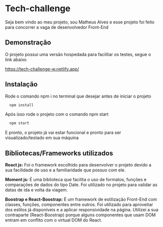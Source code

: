 # Tech-challenge 

Seja bem vindo ao meu projeto, sou Matheus Alves e esse projeto foi feito para concorrer a vaga de desenvolvedor Front-End


## Demonstração

O projeto possui uma versão hospedada para facilitar os testes, segue o link abaixo

https://tech-challenge-w.netlify.app/




## Instalação

Rode o comando npm i no terminal que desejar antes de iniciar o projeto

```bash
  npm install
```

Após isso rode o projeto com o comando npm start

```bash
  npm start
```

E pronto, o projeto já vai estar funcional e pronto para ser visualizado/testado em sua máquina
    
## Bibliotecas/Frameworks utilizados

**React js:** Foi o framework escolhido para desenvolver o projeto devido a sua facilidade de uso e a familiaridade que possuo com ele.

**Moment js:** É uma biblioteca que facilita o uso de formatos, funções e comparações de dados do tipo Date. Foi utilizado no projeto para validar as datas de ida e volta da viagem.

**Boostrap e React-Boostrap:** É um framework de estilização Front-End com classes, funções, componentes entre outros. Foi utilizado para aproveitar dos estilos já disponíveis e a aplicar responsividade na página. Utilizei a sua contraparte (React-Boostrap) porque alguns componentes que usam DOM entram em conflito com o virtual DOM do React.

